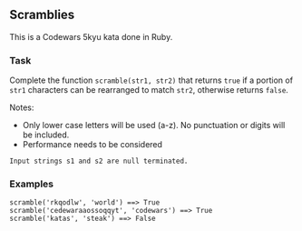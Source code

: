 ## Scramblies

This is a Codewars 5kyu kata done in Ruby.

### Task

Complete the function `scramble(str1, str2)` that returns `true` if a portion of `str1` characters can be rearranged to match `str2`, otherwise returns `false`.

Notes:

- Only lower case letters will be used (a-z). No punctuation or digits will be included.
- Performance needs to be considered
```
Input strings s1 and s2 are null terminated.
```
### Examples
```
scramble('rkqodlw', 'world') ==> True
scramble('cedewaraaossoqqyt', 'codewars') ==> True
scramble('katas', 'steak') ==> False
```
